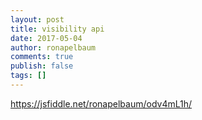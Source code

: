 ```yaml
---
layout: post
title: visibility api
date: 2017-05-04
author: ronapelbaum
comments: true
publish: false
tags: []
---
```

<!--- TODO -->

https://jsfiddle.net/ronapelbaum/odv4mL1h/
